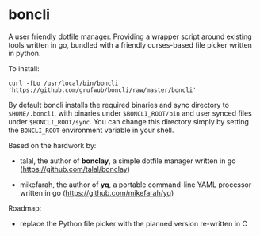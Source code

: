 # boncli

A user friendly dotfile manager. Providing a wrapper script around existing tools written in go, bundled with a friendly curses-based file picker written in python.


To install:

`curl -fLo /usr/local/bin/boncli 'https://github.com/grufwub/boncli/raw/master/boncli'`


By default boncli installs the required binaries and sync directory to `$HOME/.boncli`, with binaries under `$BONCLI_ROOT/bin` and user synced files under `$BONCLI_ROOT/sync`. You can change this directory simply by setting the `BONCLI_ROOT` environment variable in your shell.


Based on the hardwork by: 

- talal, the author of **bonclay**, a simple dotfile manager written in go (https://github.com/talal/bonclay)

- mikefarah, the author of **yq**, a portable command-line YAML processor written in go (https://github.com/mikefarah/yq)


Roadmap:

- replace the Python file picker with the planned version re-written in C
